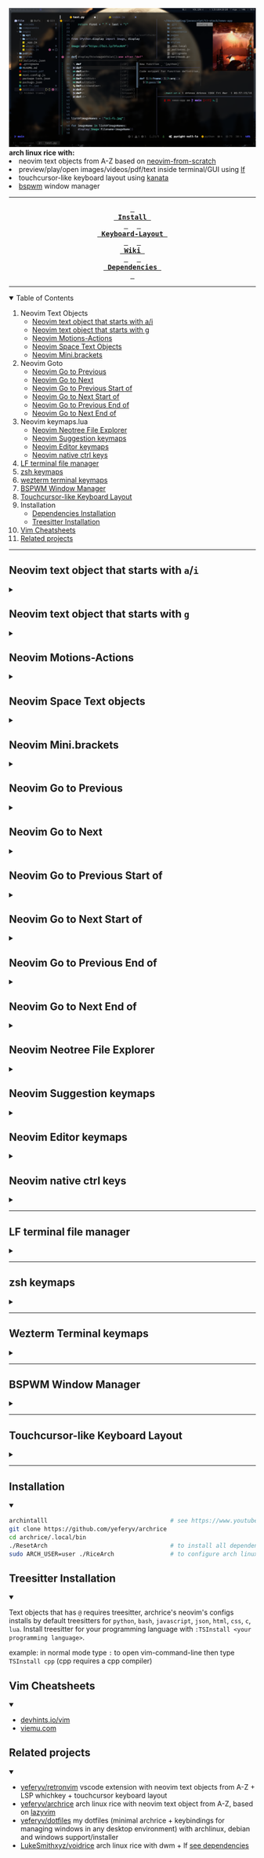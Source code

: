 <div align="center">
    <img src="screenshot.png" alt="screenshot">
    <div align="left">
    <b> arch linux rice with: </b>
    <li> neovim text objects from A-Z based on <a href="https://github.com/LunarVim/Neovim-from-scratch">neovim-from-scratch</a> </li>
    <li> preview/play/open images/videos/pdf/text inside terminal/GUI using <a href="https://github.com/gokcehan/lf">lf</a> </li>
    <li> touchcursor-like keyboard layout using <a href="https://github.com/jtroo/kanata">kanata</a> </li>
    <li> <a href="https://github.com/baskerville/bspwm">bspwm</a> window manager </li>
    </div>

---

**[<kbd> <br> Install <br> </kbd>][Install]** 
**[<kbd> <br> Keyboard-Layout <br> </kbd>][Keyboard-Layout]** 
**[<kbd> <br> Wiki <br> </kbd>][Wiki]** 
**[<kbd> <br> Dependencies <br> </kbd>][Dependencies]**

[Install]: #installation
[Keyboard-Layout]: #touchcursor-like-keyboard-layout
[Wiki]: https://github.com/YeferYV/archrice/wiki
[Dependencies]: https://github.com/YeferYV/archrice/wiki/dependencies

</div>

---

<details open><summary>Table of Contents</summary>

1. Neovim Text Objects
   - [Neovim text object that starts with a/i](#neovim-text-object-that-starts-with-ai)
   - [Neovim text object that starts with g](#neovim-text-object-that-starts-with-g)
   - [Neovim Motions-Actions](#neovim-motions-actions)
   - [Neovim Space Text Objects](#neovim-space-keymaps)
   - [Neovim Mini.brackets](#neovim-minibrackets)
2. Neovim Goto
   - [Neovim Go to Previous](#neovim-go-to-previous)
   - [Neovim Go to Next](#neovim-go-to-next)
   - [Neovim Go to Previous Start of](#neovim-go-to-previous-start-of)
   - [Neovim Go to Next Start of](#neovim-go-to-next-start-of)
   - [Neovim Go to Previous End of](#neovim-go-to-previous-end-of)
   - [Neovim Go to Next End of](#neovim-go-to-next-end-of)
3. Neovim keymaps.lua
   - [Neovim Neotree File Explorer](#neovim-neotree-file-explorer)
   - [Neovim Suggestion keymaps](#neovim-suggestion-keymaps)
   - [Neovim Editor keymaps](#neovim-editor-keymaps)
   - [Neovim native ctrl keys](#neovim-native-ctrl-keys)
4. [LF terminal file manager](#lf-terminal-file-manager)
5. [zsh keymaps](#zsh-keymaps)
6. [wezterm terminal keymaps](#wezterm-terminal-keymaps)
7. [BSPWM Window Manager](#bspwm-window-manager)
8. [Touchcursor-like Keyboard Layout](#touchcursor-like-keyboard-layout)
9. Installation
   - [Dependencies Installation](#dependencies-installation)
   - [Treesitter Installation](#treesitter-installation)
10. [Vim Cheatsheets](#vim-cheatsheets)
11. [Related projects](#related-projects)

</details>

---

## Neovim text object that starts with `a`/`i`

<details><summary></summary>

|          default keymaps           | repeater key | finds and autojumps? | textobject             | description                                                                               | inner / outer                                                                 |
| :--------------------------------: | :----------: | :------------------: | :--------------------- | :---------------------------------------------------------------------------------------- | :---------------------------------------------------------------------------- |
|             `ia`, `aa`             |     `.`      |         yes          | \_function_args        | whole argument/parameter of a function                                                    | outer includes braces                                                         |
|             `iA`, `aA`             |     `.`      |         yes          | @Asignment             | inner: left side of asignment without including type                                      | outer includes left and right side                                            |
|             `ib`, `ab`             |     `.`      |         yes          | \_Braces               | inside of () [] {}                                                                        | outer includes braces                                                         |
|             `iB`, `aB`             |     `.`      |                      | @Block                 | code block (inside of a function, loop, ...)                                              | outer includes line above                                                     |
|             `ic`, `ac`             |     `.`      |                      | word-column            | visual block for words                                                                    | outer includes spaces                                                         |
|             `iC`, `aC`             |     `.`      |                      | WORD-column            | visual block for WORDS                                                                    | outer includes spaces                                                         |
|             `id`, `ad`             |     `.`      |                      | greedyOuterIndentation | outer indentation, expanded to blank lines; useful to get functions with annotations      | outer includes a blank, like `ap`/`ip`                                        |
|             `ie`, `ae`             |     `.`      |                      | nearEoL                | from cursor position to end of line, minus one character                                  | outer includes from start of line (line wise)                                 |
|             `if`, `af`             |     `.`      |         yes          | \_function_call        | like `function args` but only when a function is called                                   | outer includes the function called                                            |
|             `iF`, `aF`             |     `.`      |         yes          | @Function              | inside of a function without leading comments                                             | outer includes function declaration                                           |
|             `ig`, `ag`             |     `.`      |         yes          | @Comment               | line comment                                                                              | outer many times same as inner                                                |
|             `iG`, `aG`             |     `.`      |         yes          | @Conditional           | inside conditional without blanklines                                                     | outer includes the start of a condition                                       |
|             `ih`, `ah`             |     `.`      |         yes          | \_htmlAttribute        | attribute in html/xml like `href="foobar.com"`                                            | inner is only the value inside the quotes trailing comma and space            |
|             `ii`, `ai`             |     `.`      |                      | indentation_noblanks   | surrounding lines with same or higher indentation delimited by blanklines                 | outer includes line above                                                     |
|             `iI`, `aI`             |     `.`      |                      | indentation            | surrounding lines with same or higher indentation                                         | outer includes line above and below                                           |
|             `ij`, `aj`             |     `.`      |         yes          | cssSelector            | class in CSS like `.my-class`                                                             | outer includes trailing comma and space                                       |
|             `ik`, `ak`             |     `.`      |         yes          | \_key                  | key of key-value pair, or left side of a assignment                                       | outer includes spaces                                                         |
|             `il`, `al`             |     `.`      |         yes          | +Last                  | go to last mini.ai text-object (which start with @ or \_)                                 | requires `i`/`a` example `vilk`                                               |
|             `iL`, `aL`             |     `.`      |         yes          | @Loop                  | inside `while` or `for` clauses                                                           | outer includes blankline + comments + line above                              |
|             `im`, `am`             |     `.`      |         yes          | chainMember            | field with the full call, like `.encode(param)`                                           | outer includes the leading `.` (or `:`)                                       |
|             `iM`, `aM`             |     `.`      |         yes          | mdFencedCodeBlock      | markdown fenced code (enclosed by three backticks)                                        | outer includes the enclosing backticks                                        |
|             `in`, `an`             |     `.`      |         yes          | \_number               | numbers, similar to `<C-a>`                                                               | inner: only pure digits, outer: number including minus sign and decimal point |
|             `iN`, `aN`             |     `.`      |         yes          | +Next                  | go to Next mini.ai text-object (which start with @ or \_)                                 | requires `i`/`a` example `viNk`                                               |
|             `io`, `ao`             |     `.`      |         yes          | \_whitespaces          | whitespace beetween characters                                                            | outer includes surroundings                                                   |
|             `ip`, `ap`             |     `.`      |                      | \_paragraph            | blanklines can also be treat as paragraphs when focused on a blankline                    | outer includes below lines                                                    |
|             `iP`, `aP`             |     `.`      |         yes          | @Parameter             | parameters of a function (`>,` or `<,` to interchange)                                    | outer includes commas + spaces                                                |
|             `iq`, `aq`             |     `.`      |         yes          | @Call                  | like `function call` but treesitter aware                                                 | outer includes the function called                                            |
|             `iQ`, `aQ`             |     `.`      |         yes          | @Class                 | inside of a class                                                                         | outer includes class declaration                                              |
|             `ir`, `ar`             |     `.`      |                      | restOfIndentation      | lines down with same or higher indentation                                                | outer: restOfParagraph                                                        |
|             `iR`, `aR`             |     `.`      |         yes          | @Return                | inside of a Return clause                                                                 | outer includes the `return                                                    |
|             `is`, `as`             |     `.`      |                      | \_sentence             | inside mini.ai text object (todo: overwrite it with the original sentence textobj)        | outer line wise                                                               |
|             `iS`, `aS`             |     `.`      |                      | subword                | like `iw`, but treating `-`, `_`, and `.` as word delimiters _and_ only part of camelCase | outer includes trailing `_`,`-`, or space                                     |
|             `it`, `at`             |     `.`      |         yes          | \_tag                  | inside of a html/jsx tag                                                                  | outer includes openning and closing tags                                      |
|             `iu`, `au`             |     `.`      |         yes          | \_quotes               | inside of `` '' ""                                                                        | outer includes openning and closing quotes                                    |
|             `iU`, `aU`             |     `.`      |         yes          | pyTripleQuotes         | python strings surrounded by three quotes (regular or f-string)                           | inner excludes the `"""` or `'''`                                             |
|             `iv`, `av`             |     `.`      |         yes          | \_value                | value of key-value pair, or right side of a assignment                                    | outer includes trailing commas or semicolons or spaces                        |
|             `iw`, `aw`             |     `.`      |                      | \_word                 | from cursor to end of word (delimited by punctuation or space)                            | outer includes start of word                                                  |
|             `iW`, `aW`             |     `.`      |                      | \_WORD                 | from cursor to end of WORD (includes punctuation)                                         | outer includes start of word                                                  |
|             `ix`, `ax`             |     `.`      |         yes          | \_Hex                  | hexadecimal number or color                                                               | outer includes hash `#`                                                       |
|             `iy`, `ay`             |     `.`      |                      | same_indent            | surrounding lines with only same indentation (delimited by blankspaces)                   | outer includes blankspaces                                                    |
|             `iz`, `az`             |     `.`      |                      | fold                   | inside folds without line above neither below                                             | outer includes line above andd below                                          |
|             `iZ`, `aZ`             |     `.`      |         yes          | closedFold             | closed fold                                                                               | outer includes one line after the last folded line                            |
|             `i=`, `a=`             |     `.`      |         yes          | @Assignment.rhs-lhs    | assignmentt right and left without type keyword neither semicolons                        | inner: left assignment, outer: right assignment                               |
|             `i#`, `a#`             |     `.`      |         yes          | @Number                | like `_number` but treesitter aware                                                       | inner and outer are the same (only pure digits)                               |
|             `i?`, `a?`             |     `.`      |         yes          | \_Prompt               | will ask you for enter the delimiters of a text object (useful for dot repeteability)     | outer includes surroundings                                                   |
|       `i(`, `i)`, `a(`, `a)`       |     `.`      |         yes          | `(` or `)`             | inside `()`                                                                               | outer includes surroundings                                                   |
|       `i[`, `i]`, `a[`, `a]`       |     `.`      |         yes          | `[` or `]`             | inside `[]`                                                                               | outer includes surroundings                                                   |
|       `i{`, `i}`, `a{`, `a}`       |     `.`      |         yes          | `{` or `}`             | inside `{}`                                                                               | outer includes surroundings                                                   |
|       `i<`, `i>`, `a<`, `a>`       |     `.`      |         yes          | `<` or `>`             | inside `<>`                                                                               | outer includes surroundings                                                   |
|              i\`, a\`              |     `.`      |         yes          | apostrophe             | inside ``                                                                                 | outer includes surroundings                                                   |
|             `i'`, `a'`             |     `.`      |         yes          | `'`                    | inside `''`                                                                               | outer includes surroundings                                                   |
|             `i"`, `a"`             |     `.`      |         yes          | `"`                    | inside `""`                                                                               | outer includes surroundings                                                   |
|             `i.`, `a.`             |     `.`      |         yes          | `.`                    | inside `..`                                                                               | outer includes surroundings                                                   |
|             `i,`, `a,`             |     `.`      |         yes          | `,`                    | inside `,,`                                                                               | outer includes surroundings                                                   |
|             `i;`, `a;`             |     `.`      |         yes          | `;`                    | inside `;;`                                                                               | outer includes surroundings                                                   |
|             `i-`, `a-`             |     `.`      |         yes          | `-`                    | inside `--`                                                                               | outer includes surroundings                                                   |
|             `i_`, `a_`             |     `.`      |         yes          | `_`                    | inside `__`                                                                               | outer includes surroundings                                                   |
|             `i/`, `a/`             |     `.`      |         yes          | `/`                    | inside `//`                                                                               | outer includes surroundings                                                   |
|            `i\|`, `a\|`            |     `.`      |         yes          | `\|`                   | inside `\|\|`                                                                             | outer includes surroundings                                                   |
|             `i&`, `a&`             |     `.`      |         yes          | `&`                    | inside `&&`                                                                               | outer includes surroundings                                                   |
| `i<punctuation>`, `a<punctuation>` |     `.`      |         yes          | `<punctuation>`        | inside `<punctuation><punctuation>`                                                       | outer includes surroundings                                                   |

</details>

## Neovim text object that starts with `g`

<details><summary></summary>

|    keymap    |  mode   |      repeater key      | textobject                                                    | normal mode                       | operating-pending mode   | visual mode                  | examples in normal mode                                                          |
| :----------: | :-----: | :--------------------: | :------------------------------------------------------------ | :-------------------------------- | :----------------------- | :--------------------------- | :------------------------------------------------------------------------------- |
| `g{` or `g}` | `o`,`x` |                        | braces linewise                                               |                                   | will find and jump       | will find and jump           | `vg{` will select inside braces linewise                                         |
| `g[` or `g]` | `o`,`x` |                        | cursor to Left/right Around (only textobj with `@`,`_`)       |                                   | followed by operator     | uses selected region         | `vg]u` will select until quotation                                               |
|     `g<`     | `n`,`x` |          `.`           | goto StarOf textobj                                           | followed by operator              |                          | selects from cursor position | `vg>iu` will select until end of quotation                                       |
|     `g>`     | `n`,`x` |          `.`           | goto EndOf textobj                                            | followed by operator              |                          | selects form cursor position | `vg<iu` will select until start of quotation                                     |
|     `g.`     | `o`,`x` |                        | go to last change                                             |                                   | won't jump               | uses selection               | `vg.` will select from cursor position until last change                         |
|     `ga`     | `n`,`x` |                        | align                                                         | followed by operator              |                          | uses selected region         | `vipga=` will align a paragraph by `=`                                           |
|     `gA`     | `n`,`x` |                        | preview align (escape to cancel, enter to accept)             | followed by operator              |                          | uses selected region         | `vipgA=` will align a paraghaph by `=`                                           |
|     `gb`     | `n`,`x` |          `.`           | add virtual cursor (select and find)                          | selects word under cursor         |                          | uses selected word           | `gbgb` will select 2 same words                                                  |
|     `gB`     | `n`,`x` |          `.`           | add virtual cursor (find selected)                            | selects last search               |                          | uses selected word           | `gBgB` will select last search (2 matches)                                       |
|     `gc`     | `o`,`x` |          `.`           | Block comment                                                 |                                   | will find and jump       | will find and jump           | `vgc` will find and select a block of comment                                    |
|     `gC`     | `o`,`x` |          `.`           | Rest of comment                                               |                                   | won't jump               | uses selection               | `vgc` will select from cursor position until the end of block of comment         |
|     `gd`     | `o`,`x` |          `.`           | Diagnostic                                                    |                                   | will find and jump       | will find and jump           | `vgd` will select the error                                                      |
|     `ge`     | `o`,`x` |                        | Previous end of word                                          |                                   | uses cursor position     | uses selection               | `vge` will select from cursor position until previous end of word                |
|     `gE`     | `o`,`x` |                        | Previous end of WORD ('WORD' omits punctuation )              |                                   | uses cursor position     | uses selection               | `vge` will select from cursor position until previous end of WORD                |
|     `gf`     | `o`,`x` |          `.`           | Next find                                                     |                                   | will find and jump       | uses selection               | `cgf???` will replace last search with `???` forwardly                           |
|     `gF`     | `o`,`x` |          `.`           | Prev find                                                     |                                   | will find and jump       | uses selection               | `cgF???` will replace last search with `???` backwardly                          |
|     `gg`     | `o`,`x` |          `.`           | First line                                                    |                                   | uses cursor position     | uses selection               | `vgg` will select until first line                                               |
|     `gh`     | `o`,`x` |          `.`           | Git hunk                                                      |                                   | won't jump               | relesects                    | `vgh` will select modified code                                                  |
|     `gi`     | `n`,`x` |                        | Last position of cursor in insert mode                        | will find and jump                |                          | uses selection               | `vgi` will select until last insertion                                           |
|     `gI`     | `o`,`x` |                        | select reference (under cursor)                               |                                   | select word under cursor | reselects                    | `vgI` will select word undercursor                                               |
|     `gj`     | `o`,`x` |          `.`           | GoDown when wrapped                                           |                                   | uses cursor position     | uses selection               | `vgj` will select one line down                                                  |
|     `gk`     | `o`,`x` |          `.`           | GoUp when wrapped                                             |                                   | uses cursor position     | uses selection               | `vgj` will select one line up                                                    |
|     `gK`     | `o`,`x` |          `.`           | column down until indent or shorter line                      |                                   | won't jump               | uses selection               | `vgK` will select column from cursor position until indent or shorter line       |
|     `gL`     | `o`,`x` |          `.`           | Url                                                           |                                   | will find and jump       | relesects                    | `vgL` will select url                                                            |
|     `gm`     | `o`,`x` |                        | Last change                                                   |                                   | won't jump               | reselects                    | `vgm` will select last change                                                    |
|     `gn`     | `o`,`x` | `;`forward `,`backward | +goto next (only textobj with `@`,`_`)                        |                                   | followed by operator     | uses selection               | `vgniu` will select from cursor position until next quotation                    |
|     `go`     | `n`,`x` |          `.`           | add virtual cursor down                                       | selects word under cursor         |                          | uses selected word           | `gogo` will select word and go down then select word and go down                 |
|     `gO`     | `n`,`x` |          `.`           | add virtual cursor up                                         | selects word under cursor         |                          | uses selected word           | `gOgO` will select word and go up then select word and go up                     |
|     `gp`     | `o`,`x` | `;`forward `,`backward | +goto previous (only textobj with `@`,`_`)                    |                                   | followed by operator     | uses selection               | `vgpiu` will select from cursor position until previous quotation                |
|     `gq`     | `n`,`x` |          `.`           | Split/Join comments/lines 80chars(todo: not working)          | requires a operator               |                          | applies to selection         | `vipgq` will split/join a paragraph limited by 80 characters                     |
|     `gr`     | `o`,`x` |          `.`           | RestOfWindow                                                  |                                   | uses cursor position     | uses selection               | `vgr` will select from the cursorline to the last line in the window             |
|     `gR`     | `o`,`x` |          `.`           | VisibleWindow                                                 |                                   | uses cursor position     | uses selection               | `vgR` will select all lines visible in the current window                        |
|     `gs`     | `n`,`x` |          `.`           | Surround (followed by a=add, d=delete, r=replace)             | followed by operator (only add)   |                          | uses selection (only add)    | `viwgsa"` will add `"` to word, `gsd"` will delete `"`, `gsr"'` will replace `"` |
|     `gS`     | `n`,`x` |          `.`           | Join/Split lines inside braces                                | will toggle inside `{}`,`[]`,`()` |                          | followed by operator         | `vipgS` will join selected lines in one line                                     |
|     `gt`     | `o`,`x` |                        | toNextQuotationMark                                           |                                   | uses cursor position     | uses selection               | `vigt` will select from cursor to next closing `'`, `"`, or `` ` ``              |
|     `gT`     | `o`,`x` |                        | toNextClosingBracket                                          |                                   | uses cursor position     | uses selection               | `vigT` will select from cursor to next closing `]`, `)`, or `}`                  |
|     `gu`     | `n`,`x` |          `.`           | to lowercase                                                  | requires a operator               |                          | applies to selection         | `vipgu` will lowercase a paragraph                                               |
|     `gU`     | `n`,`x` |          `.`           | to Uppercase                                                  | requires a operator               |                          | applies to selection         | `vipgU` will uppercase a paragraph                                               |
|     `gv`     | `n`,`x` |                        | last selected                                                 | will find and jump                |                          | reselects                    | `vgv` will select last selection                                                 |
|     `gw`     | `n`,`x` |          `.`           | Split/Join comments/lines 80chars (preserves cursor position) | requires a operator               |                          | applies to selection         | `vipgw` will split/join a paragraph limited by 80 characters                     |
|     `gW`     | `n`,`x` |                        | word-column multicursor                                       | selects from cursor position      |                          | selects from cursor position | `gW` will select words until blankline                                           |
|     `gx`     | `n`,`x` |          `.`           | Blackhole register                                            | followed by operator              |                          | deletes selection            | `vipgx` will delete a paragraph without copying                                  |
|     `gX`     | `n`,`x` |          `.`           | Blackhole linewise                                            | operator not required             |                          | deletes line                 | `gX` will delete line                                                            |
|     `gy`     | `n`,`x` |          `.`           | replace with register                                         | followed by operator              |                          | applies to selection         | `viwgy` will replace word with register (yanked text)                            |
|     `gY`     | `n`,`x` |          `.`           | exchange text                                                 | followed by operator              |                          | uses selection               | `viwgY` will exchange word with another `viwgY`                                  |
|     `gz`     | `n`,`x` |          `.`           | sort                                                          | followed by operator              |                          | uses selection               | `vipgz` will sort paragraph                                                      |
|     `g+`     | `n`,`x` |          `.`           | Increment number                                              | selects number under cursor       |                          | uses selected number         | `10g+` will increment by 10                                                      |
|     `g-`     | `n`,`x` |          `.`           | Decrement number                                              | selects number under cursor       |                          | uses selected number         | `g-` will decrement by 1                                                         |
|   `g<Up>`    | `n`,`x` |                        | Numbers ascending                                             | selects number under cursor       |                          | uses selected number         | `g<Up>` will increase selected numbers ascendingly                               |
|  `g<Down>`   | `n`,`x` |                        | Numbers descending                                            | selects number under cursor       |                          | uses selected number         | `g<Down>` will decrease selected numbers descendingly                            |
|     `=`      | `n`,`x` |          `.`           | autoindent                                                    | followed by operator              |                          | uses selection               | `vip=` autoindents paragraph                                                     |
|     `>`      | `n`,`x` |          `.`           | indent right                                                  | followed by operator              |                          | uses selection               | `vip>` indents to right a paragraph                                              |
|     `<`      | `n`,`x` |          `.`           | indent left                                                   | followed by operator              |                          | uses selection               | `vip<` indents to left a paragraph                                               |

</details>

## Neovim Motions-Actions

<details><summary></summary>

| Keymap |  Mode   | Description                                              |      repeater key      | requires operator? | example when in normal mode                              |
| :----: | :-----: | :------------------------------------------------------- | :--------------------: | :----------------: | :------------------------------------------------------- |
|  `g[`  | `n`,`x` | +Cursor to Left Around (only textobj with `@`,`_`)       |                        |        yes         | `g]u` go to end to quotation                             |
|  `g]`  | `n`,`x` | +Cursor to Rigth Around (only textobj with `@`,`_`)      |                        |        yes         | `g[u` go to start of quotation                           |
|  `g<`  | `n`,`x` | +goto StarOf textobj                                     |          `.`           |        yes         | `g<iu` go to start of quotation                          |
|  `g>`  | `n`,`x` | +goto EndOf textobj                                      |          `.`           |        yes         | `g>iu` go to end of quotation                            |
|  `g.`  | `n`,`x` | go to last change                                        |                        |                    |                                                          |
|  `g,`  |   `n`   | go forward in `:changes`                                 |                        |                    |                                                          |
|  `g;`  |   `n`   | go backward in `:changes`                                |                        |                    |                                                          |
|  `ga`  | `n`,`x` | +align                                                   |          `.`           |        yes         | `gaip=` will align a paragraph by `=`                    |
|  `gA`  | `n`,`x` | +preview align (escape to cancel, enter to accept)       |          `.`           |        yes         | `gAip=` will align a paragraph by `=`                    |
|  `gb`  | `n`,`x` | add virtual cursor (select and find)                     |          `.`           |                    |                                                          |
|  `gB`  | `n`,`x` | add virtual cursor (find selected)                       |          `.`           |                    |                                                          |
|  `gc`  | `n`,`x` | +comment                                                 |          `.`           |        yes         | `gcip` comment a paragraph                               |
|  `gd`  |   `n`   | goto definition                                          |                        |                    |                                                          |
|  `ge`  | `n`,`x` | goto previous endOfWord                                  |                        |                    |                                                          |
|  `gE`  | `n`,`x` | goto previous endOfWord                                  |                        |                    |                                                          |
|  `gf`  |   `n`   | goto file under cursor                                   |                        |                    |                                                          |
|  `gg`  | `n`,`x` | goto first line                                          |                        |                    |                                                          |
|  `gH`  |   `n`   | paste LastSearch register                                |          `.`           |                    |                                                          |
|  `gi`  | `n`,`x` | Last position of cursor in insert mode                   |                        |                    |                                                          |
|  `gI`  | `n`,`x` | select reference (under cursor)                          |                        |                    |                                                          |
|  `gj`  | `n`,`x` | goto Down (when wrapped)                                 |                        |                    |                                                          |
|  `gJ`  | `n`,`x` | Join below Line                                          |          `.`           |                    |                                                          |
|  `gk`  | `n`,`x` | goto Up (when wrapped)                                   |                        |                    |                                                          |
|  `gm`  |   `n`   | goto mid window                                          |                        |                    |                                                          |
|  `gM`  | `n`,`x` | goto mid line                                            |                        |                    |                                                          |
|  `gn`  | `n`,`x` | +goto next (only textobj with `@`,`_`)                   | `;`forward `,`backward |        yes         | `gniu` go to next quotation                              |
|  `go`  | `n`,`x` | add virtual cursor down (tab to extend/cursor mode)      |          `.`           |                    |                                                          |
|  `gO`  | `n`,`x` | add virtual cursor up (tab to extend/cursor mode)        |          `.`           |                    |                                                          |
|  `gp`  | `n`,`x` | +goto previous (only textobj with `@`,`_`)               | `;`forward `,`backward |        yes         | `gpiu` go to previous quotation                          |
|  `gq`  | `n`,`x` | +SplitJoin comment/lines 80chars (overrited by LSP)      |          `.`           |        yes         | `gqip` split/join a paragraph by 80 characters           |
|  `gr`  |   `n`   | Redo register (dot to paste forward)                     |          `.`           |                    |                                                          |
|  `gR`  |   `n`   | Redo register (dot to paste backward)                    |          `.`           |                    |                                                          |
|  `gs`  | `n`,`x` | +Surround (followed by a=add, d=delete, r=replace)       |          `.`           |        yes         | `gsaiw"` add `"`, `gsd"` delete `"`, `gsr"'` replace `"` |
|  `gS`  | `n`,`x` | SplitJoin args                                           |          `.`           |                    |                                                          |
|  `gt`  |   `n`   | goto next tab                                            |                        |                    |                                                          |
|  `gT`  |   `n`   | goto prev tab                                            |                        |                    |                                                          |
|  `gu`  | `n`,`x` | +toLowercase                                             |          `.`           |        yes         | `guip` lowercase a paragraph                             |
|  `gU`  | `n`,`x` | +toUppercase                                             |          `.`           |        yes         | `gUip` uppercase a paragraph                             |
|  `gv`  | `n`,`x` | last selected                                            |                        |                    |                                                          |
|  `gw`  | `n`,`x` | +SplitJoin coments/lines 80chars (keeps cursor position) |          `.`           |        yes         | `gwip` split/join a paragraph by 80 characters           |
|  `gW`  | `n`,`x` | word-column multicursor                                  |                        |                    |                                                          |
|  `gx`  | `n`,`x` | +Blackhole register                                      |          `.`           |        yes         | `gxip` delete a paragraph without copying                |
|  `gX`  | `n`,`x` | Blackhole linewise                                       |          `.`           |        yes         | `gX` delete line                                         |
|  `gy`  | `n`,`x` | +replace with register                                   |          `.`           |        yes         | `gyiw` replace word with register (yanked text)          |
|  `gY`  | `n`,`x` | +exchange text                                           |          `.`           |        yes         | `gYiw` exchange word with another `gYiw`                 |
|  `gz`  | `n`,`x` | +sort                                                    |          `.`           |        yes         | `gzip` sort paragraph                                    |
|  `g+`  | `n`,`x` | Increment number                                         |          `.`           |        yes         | `10g+` increment by 10                                   |
|  `g-`  | `n`,`x` | Decrement number                                         |          `.`           |        yes         | `g-` decrement by 1                                      |
|  `=`   | `n`,`x` | +autoindent                                              |          `.`           |        yes         | `=ip` autoindents paragraph                              |
|  `>`   | `n`,`x` | +indent right                                            |          `.`           |        yes         | `>ip` indents to right a paragraph                       |
|  `<`   | `n`,`x` | +indent left                                             |          `.`           |        yes         | `<ip` indents to left a paragraph                        |
|  `$`   | `n`,`x` | End of line                                              |                        |                    |                                                          |
|  `%`   | `n`,`x` | Matching character: '()', '{}', '[]'                     |                        |                    |                                                          |
|  `0`   | `n`,`x` | Start of line                                            |                        |                    |                                                          |
|  `^`   | `n`,`x` | Start of line (non-blank)                                |                        |                    |                                                          |
|  `[[`  | `n`,`x` | Previous class                                           |                        |                    |                                                          |
|  `]]`  | `n`,`x` | Next class                                               |                        |                    |                                                          |
|  `{`   | `n`,`x` | Previous empty line                                      |                        |                    |                                                          |
|  `}`   | `n`,`x` | Next empty line                                          |                        |                    |                                                          |
| `<CR>` | `n`,`x` | Continue Last Flash search                               |                        |                    |                                                          |
|  `b`   | `n`,`x` | Previous word                                            |                        |                    |                                                          |
|  `e`   | `n`,`x` | Next end of word                                         |                        |                    |                                                          |
|  `f`   | `n`,`x` | Move to next char                                        |          `f`           |                    |                                                          |
|  `F`   | `n`,`x` | Move to previous char                                    |          `F`           |                    |                                                          |
|  `G`   | `n`,`x` | Last line                                                |                        |                    |                                                          |
|  `R`   |   `x`   | Treesitter Flash Search                                  |                        |                    |                                                          |
|  `s`   | `n`,`x` | Flash                                                    |         `<CR>`         |                    |                                                          |
|  `S`   | `n`,`x` | Flash Treesitter                                         |                        |                    |                                                          |
|  `t`   | `n`,`x` | Move before next char                                    |                        |                    |                                                          |
|  `T`   | `n`,`x` | Move before previous char                                |                        |                    |                                                          |
|  `U`   |   `n`   | repeat :normal <keys>                                    |                        |                    |                                                          |
|  `w`   | `n`,`x` | Next word                                                |                        |                    |                                                          |
|  `W`   | `n`,`x` | Next WORD                                                |                        |                    |                                                          |
|  `Y`   | `n`,`x` | Yank until end of line                                   |                        |                    |                                                          |

</details>

## Neovim Space Text objects

<details><summary></summary>

|       Keymap       |    Mode     | Description                                |                                                    repeater key                                                    |
| :----------------: | :---------: | :----------------------------------------- | :----------------------------------------------------------------------------------------------------------------: |
|     `<space>`      |     `n`     | show whichkey menu                         | `.` [supported `WhichkeyRepeat`](https://github.com/YeferYV/archrice/blob/main/.config/nvim/lua/user/whichkey.lua) |
| `<space><space>f`  | `n`,`x`,`o` | ColumnMove_f                               |                                               `;`forward `,`backward                                               |
| `<space><space>t`  | `n`,`x`,`o` | ColumnMove_t                               |                                               `;`forward `,`backward                                               |
| `<space><space>F`  | `n`,`x`,`o` | ColumnMove_F                               |                                               `;`forward `,`backward                                               |
| `<space><space>T`  | `n`,`x`,`o` | ColumnMove_T                               |                                               `;`forward `,`backward                                               |
| `<space><space>;`  | `n`,`x`,`o` | Next ColumnMove\_;                         |                                               `;`forward `,`backward                                               |
| `<space><space>,`  | `n`,`x`,`o` | Prev ColumnMove\_,                         |                                               `;`forward `,`backward                                               |
| `<space><space>a`  | `n`,`x`,`o` | End Indent with_blankline                  |                                               `;`forward `,`backward                                               |
| `<space><space>i`  | `n`,`x`,`o` | Start Indent with_blankline                |                                               `;`forward `,`backward                                               |
| `<space><space>A`  | `n`,`x`,`o` | End Indent skip_blankline                  |                                               `;`forward `,`backward                                               |
| `<space><space>I`  | `n`,`x`,`o` | Start Indent skip_blankline                |                                               `;`forward `,`backward                                               |
| `<space><space>w`  | `n`,`x`,`o` | Next ColumnMove_w                          |                                               `;`forward `,`backward                                               |
| `<space><space>b`  | `n`,`x`,`o` | Prev ColumnMove_b                          |                                               `;`forward `,`backward                                               |
| `<space><space>e`  | `n`,`x`,`o` | Next ColumnMove_e                          |                                               `;`forward `,`backward                                               |
| `<space><space>ge` | `n`,`x`,`o` | Prev ColumnMove_ge                         |                                               `;`forward `,`backward                                               |
| `<space><space>W`  | `n`,`x`,`o` | Next ColumnMove_W                          |                                               `;`forward `,`backward                                               |
| `<space><space>B`  | `n`,`x`,`o` | Prev ColumnMove_B                          |                                               `;`forward `,`backward                                               |
| `<space><space>E`  | `n`,`x`,`o` | Next ColumnMove_E                          |                                               `;`forward `,`backward                                               |
| `<space><space>gE` | `n`,`x`,`o` | Prev ColumnMove_gE                         |                                               `;`forward `,`backward                                               |
| `<space><space>}`  | `n`,`x`,`o` | Next Blankline                             |                                               `;`forward `,`backward                                               |
| `<space><space>{`  | `n`,`x`,`o` | Prev Blankline                             |                                               `;`forward `,`backward                                               |
| `<space><space>)`  | `n`,`x`,`o` | Next Paragraph                             |                                               `;`forward `,`backward                                               |
| `<space><space>(`  | `n`,`x`,`o` | Prev Paragraph                             |                                               `;`forward `,`backward                                               |
| `<space><space>]`  | `n`,`x`,`o` | End Fold                                   |                                               `;`forward `,`backward                                               |
| `<space><space>[`  | `n`,`x`,`o` | Start Fold                                 |                                               `;`forward `,`backward                                               |
| `<space><space>+`  | `n`,`x`,`o` | next startline                             |                                               `;`forward `,`backward                                               |
| `<space><space>-`  | `n`,`x`,`o` | Prev StartLine                             |                                               `;`forward `,`backward                                               |
| `<space><space>p`  |   `n`,`x`   | Paste after (secondary clipboard)          |                                                        `.`                                                         |
| `<space><space>P`  |   `n`,`x`   | Paste before (secondary clipboard)         |                                                        `.`                                                         |
| `<space><space>y`  |   `n`,`x`   | Yank (secondary clipboard)                 |                                                                                                                    |
| `<space><space>Y`  |   `n`,`x`   | Yank until EndOfLine (secondary clipboard) |                                                                                                                    |

</details>

## Neovim Mini.brackets

<details><summary></summary>

|       keymap        |    mode     | description                     |
| :-----------------: | :---------: | :------------------------------ |
| `[b`/`]b`/`[B`/`]B` | `n`,`o`,`x` | prev/next/first/last buffer     |
| `[c`/`]c`/`[C`/`]C` | `n`,`o`,`x` | prev/next/first/last comment    |
| `[x`/`]x`/`[X`/`]X` | `n`,`o`,`x` | prev/next/first/last conflict   |
| `[d`/`]d`/`[D`/`]D` | `n`,`o`,`x` | prev/next/first/last diagnostic |
| `[f`/`]f`/`[F`/`]F` | `n`,`o`,`x` | prev/next/first/last file       |
| `[i`/`]i`/`[I`/`]I` | `n`,`o`,`x` | prev/next/first/last indent     |
| `[j`/`]j`/`[J`/`]J` | `n`,`o`,`x` | prev/next/first/last jump       |
| `[l`/`]l`/`[L`/`]L` | `n`,`o`,`x` | prev/next/first/last location   |
| `[o`/`]o`/`[O`/`]O` | `n`,`o`,`x` | prev/next/first/last oldfile    |
| `[q`/`]q`/`[Q`/`]Q` | `n`,`o`,`x` | prev/next/first/last quickfix   |
| `[t`/`]t`/`[T`/`]T` | `n`,`o`,`x` | prev/next/first/last treesitter |
| `[u`/`]u`/`[U`/`]U` | `n`,`o`,`x` | prev/next/first/last undo       |
| `[w`/`]w`/`[W`/`]W` | `n`,`o`,`x` | prev/next/first/last window     |
| `[y`/`]y`/`[Y`/`]Y` | `n`,`o`,`x` | prev/next/first/last yank       |

</details>

## Neovim Go to Previous

<details><summary></summary>

| Keymap |    Mode     | Description                  |      repeater key      |
| :----: | :---------: | :--------------------------- | :--------------------: |
| `gpc`  | `n`,`o`,`x` | go to previous comment       | `;`forward `,`backward |
| `gpd`  | `n`,`o`,`x` | go to previous diagnostic    | `;`forward `,`backward |
| `gph`  | `n`,`o`,`x` | go to previous git hunk      | `;`forward `,`backward |
| `gpiy` | `n`,`o`,`x` | go to previous same_indent   | `;`forward `,`backward |
| `gpr`  | `n`,`o`,`x` | go to previous reference     | `;`forward `,`backward |
| `gpz`  | `n`,`o`,`x` | go to previous start of fold | `;`forward `,`backward |
| `gpZ`  | `n`,`o`,`x` | go to previous start scope   | `;`forward `,`backward |

</details>

## Neovim Go to Next

<details><summary></summary>

| Keymap |    Mode     | Description              |      repeater key      |
| :----: | :---------: | :----------------------- | :--------------------: |
| `gnc`  | `n`,`o`,`x` | go to next comment       | `;`forward `,`backward |
| `gnd`  | `n`,`o`,`x` | go to next diagnostic    | `;`forward `,`backward |
| `gnh`  | `n`,`o`,`x` | go to next git hunk      | `;`forward `,`backward |
| `gniy` | `n`,`o`,`x` | go to next same_indent   | `;`forward `,`backward |
| `gnr`  | `n`,`o`,`x` | go to next reference     | `;`forward `,`backward |
| `gnz`  | `n`,`o`,`x` | go to next start of fold | `;`forward `,`backward |
| `gnZ`  | `n`,`o`,`x` | go to next start scope   | `;`forward `,`backward |

</details>

## Neovim Go to Previous Start of

<details><summary></summary>

| Keymap | Mode        | Description           | Repeater Key           |
| ------ | ----------- | --------------------- | ---------------------- |
| `gpaB` | `n`,`o`,`x` | @block.outer          | `;`forward `,`backward |
| `gpaq` | `n`,`o`,`x` | @call.outer           | `;`forward `,`backward |
| `gpaQ` | `n`,`o`,`x` | @class.outer          | `;`forward `,`backward |
| `gpag` | `n`,`o`,`x` | @comment.outer        | `;`forward `,`backward |
| `gpaG` | `n`,`o`,`x` | @conditional.outer    | `;`forward `,`backward |
| `gpaF` | `n`,`o`,`x` | @function.outer       | `;`forward `,`backward |
| `gpaL` | `n`,`o`,`x` | @loop.outer           | `;`forward `,`backward |
| `gpaP` | `n`,`o`,`x` | @parameter.outer      | `;`forward `,`backward |
| `gpaR` | `n`,`o`,`x` | @return.outer         | `;`forward `,`backward |
| `gpaA` | `n`,`o`,`x` | @assignment.outer     | `;`forward `,`backward |
| `gpa=` | `n`,`o`,`x` | @assignment.lhs       | `;`forward `,`backward |
| `gpa#` | `n`,`o`,`x` | @number.outer         | `;`forward `,`backward |
| `gpaf` | `n`,`o`,`x` | outer \_function      | `;`forward `,`backward |
| `gpah` | `n`,`o`,`x` | outer \_htmlAttribute | `;`forward `,`backward |
| `gpak` | `n`,`o`,`x` | outer \_key           | `;`forward `,`backward |
| `gpan` | `n`,`o`,`x` | outer \_number        | `;`forward `,`backward |
| `gpau` | `n`,`o`,`x` | outer \_quote         | `;`forward `,`backward |
| `gpax` | `n`,`o`,`x` | outer \_Hex           | `;`forward `,`backward |
| `gpz`  | `n`,`o`,`x` | Previous Start Fold   | `;`forward `,`backward |
| `gpZ`  | `n`,`o`,`x` | Prev scope            | `;`forward `,`backward |
| `gpiB` | `n`,`o`,`x` | @block.inner          | `;`forward `,`backward |
| `gpiq` | `n`,`o`,`x` | @call.inner           | `;`forward `,`backward |
| `gpiQ` | `n`,`o`,`x` | @class.inner          | `;`forward `,`backward |
| `gpig` | `n`,`o`,`x` | @comment.inner        | `;`forward `,`backward |
| `gpiG` | `n`,`o`,`x` | @conditional.inner    | `;`forward `,`backward |
| `gpiF` | `n`,`o`,`x` | @function.inner       | `;`forward `,`backward |
| `gpiL` | `n`,`o`,`x` | @loop.inner           | `;`forward `,`backward |
| `gpiP` | `n`,`o`,`x` | @parameter.inner      | `;`forward `,`backward |
| `gpiR` | `n`,`o`,`x` | @return.inner         | `;`forward `,`backward |
| `gpiA` | `n`,`o`,`x` | @assignment.inner     | `;`forward `,`backward |
| `gpi=` | `n`,`o`,`x` | @assignment.rhs       | `;`forward `,`backward |
| `gpi#` | `n`,`o`,`x` | @number.inner         | `;`forward `,`backward |
| `gpif` | `n`,`o`,`x` | inner \_function      | `;`forward `,`backward |
| `gpih` | `n`,`o`,`x` | inner \_htmlAttribute | `;`forward `,`backward |
| `gpik` | `n`,`o`,`x` | inner \_key           | `;`forward `,`backward |
| `gpin` | `n`,`o`,`x` | inner \_number        | `;`forward `,`backward |
| `gpiu` | `n`,`o`,`x` | inner \_quote         | `;`forward `,`backward |
| `gpix` | `n`,`o`,`x` | inner \_Hex           | `;`forward `,`backward |

</details>

## Neovim Go to Next Start of

<details><summary></summary>

| Keymap | Mode        | Description           | Repeater Key           |
| ------ | ----------- | --------------------- | ---------------------- |
| `gnaB` | `n`,`o`,`x` | @block.outer          | `;`forward `,`backward |
| `gnaq` | `n`,`o`,`x` | @call.outer           | `;`forward `,`backward |
| `gnaQ` | `n`,`o`,`x` | @class.outer          | `;`forward `,`backward |
| `gnag` | `n`,`o`,`x` | @comment.outer        | `;`forward `,`backward |
| `gnaG` | `n`,`o`,`x` | @conditional.outer    | `;`forward `,`backward |
| `gnaF` | `n`,`o`,`x` | @function.outer       | `;`forward `,`backward |
| `gnaL` | `n`,`o`,`x` | @loop.outer           | `;`forward `,`backward |
| `gnaP` | `n`,`o`,`x` | @parameter.outer      | `;`forward `,`backward |
| `gnaR` | `n`,`o`,`x` | @return.outer         | `;`forward `,`backward |
| `gnaA` | `n`,`o`,`x` | @assignment.outer     | `;`forward `,`backward |
| `gna=` | `n`,`o`,`x` | @assignment.lhs       | `;`forward `,`backward |
| `gna#` | `n`,`o`,`x` | @number.outer         | `;`forward `,`backward |
| `gnaf` | `n`,`o`,`x` | outer \_function      | `;`forward `,`backward |
| `gnah` | `n`,`o`,`x` | outer \_htmlAttribute | `;`forward `,`backward |
| `gnak` | `n`,`o`,`x` | outer \_key           | `;`forward `,`backward |
| `gnan` | `n`,`o`,`x` | outer \_number        | `;`forward `,`backward |
| `gnau` | `n`,`o`,`x` | outer \_quote         | `;`forward `,`backward |
| `gnax` | `n`,`o`,`x` | outer \_Hex           | `;`forward `,`backward |
| `gnz`  | `n`,`o`,`x` | Next Start Fold       | `;`forward `,`backward |
| `gnZ`  | `n`,`o`,`x` | Next scope            | `;`forward `,`backward |
| `gniB` | `n`,`o`,`x` | @block.inner          | `;`forward `,`backward |
| `gniq` | `n`,`o`,`x` | @call.inner           | `;`forward `,`backward |
| `gniQ` | `n`,`o`,`x` | @class.inner          | `;`forward `,`backward |
| `gnig` | `n`,`o`,`x` | @comment.inner        | `;`forward `,`backward |
| `gniG` | `n`,`o`,`x` | @conditional.inner    | `;`forward `,`backward |
| `gniF` | `n`,`o`,`x` | @function.inner       | `;`forward `,`backward |
| `gniL` | `n`,`o`,`x` | @loop.inner           | `;`forward `,`backward |
| `gniP` | `n`,`o`,`x` | @parameter.inner      | `;`forward `,`backward |
| `gniR` | `n`,`o`,`x` | @return.inner         | `;`forward `,`backward |
| `gniA` | `n`,`o`,`x` | @assignment.inner     | `;`forward `,`backward |
| `gni=` | `n`,`o`,`x` | @assignment.rhs       | `;`forward `,`backward |
| `gni#` | `n`,`o`,`x` | @number.inner         | `;`forward `,`backward |
| `gnif` | `n`,`o`,`x` | inner \_function      | `;`forward `,`backward |
| `gnih` | `n`,`o`,`x` | inner \_htmlAttribute | `;`forward `,`backward |
| `gnik` | `n`,`o`,`x` | inner \_key           | `;`forward `,`backward |
| `gnin` | `n`,`o`,`x` | inner \_number        | `;`forward `,`backward |
| `gniu` | `n`,`o`,`x` | inner \_quote         | `;`forward `,`backward |
| `gnix` | `n`,`o`,`x` | inner \_Hex           | `;`forward `,`backward |

</details>

## Neovim Go to Previous End of

<details><summary></summary>

| Keymap  | Mode        | Description           | Repeater Key           |
| ------- | ----------- | --------------------- | ---------------------- |
| `gpeaB` | `n`,`o`,`x` | @block.outer          | `;`forward `,`backward |
| `gpeaq` | `n`,`o`,`x` | @call.outer           | `;`forward `,`backward |
| `gpeaQ` | `n`,`o`,`x` | @class.outer          | `;`forward `,`backward |
| `gpeag` | `n`,`o`,`x` | @comment.outer        | `;`forward `,`backward |
| `gpeaG` | `n`,`o`,`x` | @conditional.outer    | `;`forward `,`backward |
| `gpeaF` | `n`,`o`,`x` | @function.outer       | `;`forward `,`backward |
| `gpeaL` | `n`,`o`,`x` | @loop.outer           | `;`forward `,`backward |
| `gpeaP` | `n`,`o`,`x` | @parameter.outer      | `;`forward `,`backward |
| `gpeaR` | `n`,`o`,`x` | @return.outer         | `;`forward `,`backward |
| `gpeaA` | `n`,`o`,`x` | @assignment.lhs       | `;`forward `,`backward |
| `gpea=` | `n`,`o`,`x` | @assignment.outer     | `;`forward `,`backward |
| `gpea#` | `n`,`o`,`x` | @number.outer         | `;`forward `,`backward |
| `gpeaf` | `n`,`o`,`x` | outer \_function      | `;`forward `,`backward |
| `gpeah` | `n`,`o`,`x` | outer \_htmlAttribute | `;`forward `,`backward |
| `gpeak` | `n`,`o`,`x` | outer \_key           | `;`forward `,`backward |
| `gpean` | `n`,`o`,`x` | outer \_number        | `;`forward `,`backward |
| `gpeau` | `n`,`o`,`x` | outer \_quote         | `;`forward `,`backward |
| `gpeax` | `n`,`o`,`x` | outer \_Hex           | `;`forward `,`backward |
| `gpez`  | `n`,`o`,`x` | Previous End Fold     | `;`forward `,`backward |
| `gpeZ`  | `n`,`o`,`x` | Next scope            | `;`forward `,`backward |
| `gpeiB` | `n`,`o`,`x` | @block.inner          | `;`forward `,`backward |
| `gpeiq` | `n`,`o`,`x` | @call.inner           | `;`forward `,`backward |
| `gpeiQ` | `n`,`o`,`x` | @class.inner          | `;`forward `,`backward |
| `gpeig` | `n`,`o`,`x` | @comment.inner        | `;`forward `,`backward |
| `gpeiG` | `n`,`o`,`x` | @conditional.inner    | `;`forward `,`backward |
| `gpeiF` | `n`,`o`,`x` | @function.inner       | `;`forward `,`backward |
| `gpeiL` | `n`,`o`,`x` | @loop.inner           | `;`forward `,`backward |
| `gpeiP` | `n`,`o`,`x` | @parameter.inner      | `;`forward `,`backward |
| `gpeiR` | `n`,`o`,`x` | @return.inner         | `;`forward `,`backward |
| `gpeiA` | `n`,`o`,`x` | @assignment.inner     | `;`forward `,`backward |
| `gpei=` | `n`,`o`,`x` | @assignment.rhs       | `;`forward `,`backward |
| `gpei#` | `n`,`o`,`x` | @number.inner         | `;`forward `,`backward |
| `gpeif` | `n`,`o`,`x` | inner \_function      | `;`forward `,`backward |
| `gpeih` | `n`,`o`,`x` | inner \_htmlAttribute | `;`forward `,`backward |
| `gpeik` | `n`,`o`,`x` | inner \_key           | `;`forward `,`backward |
| `gpein` | `n`,`o`,`x` | inner \_number        | `;`forward `,`backward |
| `gpeiu` | `n`,`o`,`x` | inner \_quote         | `;`forward `,`backward |
| `gpeix` | `n`,`o`,`x` | inner \_Hex           | `;`forward `,`backward |

</details>

## Neovim Go to Next End of

<details><summary></summary>

| Keymap  | Mode        | Description           | Repeater Key           |
| ------- | ----------- | --------------------- | ---------------------- |
| `gneaB` | `n`,`o`,`x` | @block.outer          | `;`forward `,`backward |
| `gneaq` | `n`,`o`,`x` | @call.outer           | `;`forward `,`backward |
| `gneaQ` | `n`,`o`,`x` | @class.outer          | `;`forward `,`backward |
| `gneag` | `n`,`o`,`x` | @comment.outer        | `;`forward `,`backward |
| `gneaG` | `n`,`o`,`x` | @conditional.outer    | `;`forward `,`backward |
| `gneaF` | `n`,`o`,`x` | @function.outer       | `;`forward `,`backward |
| `gneaL` | `n`,`o`,`x` | @loop.outer           | `;`forward `,`backward |
| `gneaP` | `n`,`o`,`x` | @parameter.outer      | `;`forward `,`backward |
| `gneaR` | `n`,`o`,`x` | @return.outer         | `;`forward `,`backward |
| `gneaA` | `n`,`o`,`x` | @assignment.outer     | `;`forward `,`backward |
| `gnea=` | `n`,`o`,`x` | @assignment.lhs       | `;`forward `,`backward |
| `gnea#` | `n`,`o`,`x` | @number.outer         | `;`forward `,`backward |
| `gneaf` | `n`,`o`,`x` | outer \_function      | `;`forward `,`backward |
| `gneah` | `n`,`o`,`x` | outer \_htmlAttribute | `;`forward `,`backward |
| `gneak` | `n`,`o`,`x` | outer \_key           | `;`forward `,`backward |
| `gnean` | `n`,`o`,`x` | outer \_number        | `;`forward `,`backward |
| `gneau` | `n`,`o`,`x` | outer \_quote         | `;`forward `,`backward |
| `gneax` | `n`,`o`,`x` | outer \_Hex           | `;`forward `,`backward |
| `gnez`  | `n`,`o`,`x` | Next scope            | `;`forward `,`backward |
| `gneZ`  | `n`,`o`,`x` | Next End Fold         | `;`forward `,`backward |
| `gneiB` | `n`,`o`,`x` | @block.inner          | `;`forward `,`backward |
| `gneiq` | `n`,`o`,`x` | @call.inner           | `;`forward `,`backward |
| `gneiQ` | `n`,`o`,`x` | @class.inner          | `;`forward `,`backward |
| `gneig` | `n`,`o`,`x` | @comment.inner        | `;`forward `,`backward |
| `gneiG` | `n`,`o`,`x` | @conditional.inner    | `;`forward `,`backward |
| `gneiF` | `n`,`o`,`x` | @function.inner       | `;`forward `,`backward |
| `gneiL` | `n`,`o`,`x` | @loop.inner           | `;`forward `,`backward |
| `gneiP` | `n`,`o`,`x` | @parameter.inner      | `;`forward `,`backward |
| `gneiR` | `n`,`o`,`x` | @return.inner         | `;`forward `,`backward |
| `gneiA` | `n`,`o`,`x` | @assignment.inner     | `;`forward `,`backward |
| `gnei=` | `n`,`o`,`x` | @assignment.rhs       | `;`forward `,`backward |
| `gnei#` | `n`,`o`,`x` | @number.inner         | `;`forward `,`backward |
| `gneif` | `n`,`o`,`x` | inner \_function      | `;`forward `,`backward |
| `gneih` | `n`,`o`,`x` | inner \_htmlAttribute | `;`forward `,`backward |
| `gneik` | `n`,`o`,`x` | inner \_key           | `;`forward `,`backward |
| `gnein` | `n`,`o`,`x` | inner \_number        | `;`forward `,`backward |
| `gneiu` | `n`,`o`,`x` | inner \_quote         | `;`forward `,`backward |
| `gneix` | `n`,`o`,`x` | inner \_Hex           | `;`forward `,`backward |

</details>

## Neovim Neotree File Explorer

<details><summary></summary>

| Key Combination  | Description                                                   |
| :--------------: | :------------------------------------------------------------ |
|       `#`        | fuzzy_sorter                                                  |
|       `.`        | set_root                                                      |
|       `/`        | fuzzy_finder                                                  |
|       `0`        | focus_preview                                                 |
| `<double-click>` | open                                                          |
|   `backspace`    | navigate_up                                                   |
|     `ctrl+x`     | clear_filter                                                  |
|     `enter`      | Open                                                          |
|      `Down`      | navigate down                                                 |
|       `Up`       | navigate up                                                   |
|      `esc`       | revert_preview                                                |
|       `<`        | prev_source ▕▏ 󰉓 File ▕▏ 󰈚 Bufs ▕▏ 󰊢 Git ▕▏                   |
|       `>`        | next_source ▕▏ 󰉓 File ▕▏ 󰈚 Bufs ▕▏ 󰊢 Git ▕▏                   |
|       `?`        | show keymaps▕▏ 󰉓 File ▕▏ 󰈚 Bufs ▕▏ 󰊢 Git ▕▏                   |
|       `A`        | Create new folder (`path/to/somewhere` creates 3 folders)     |
|       `C`        | close_node                                                    |
|       `D`        | fuzzy_finder_directory                                        |
|       `F`        | filter_on_submit                                              |
|       `G`        | focus last file                                               |
|       `H`        | toggle_hidden                                                 |
|       `J`        | Move focus down 10 times in list view                         |
|       `K`        | Move focus up 10 times in list view                           |
|       `L`        | open_unfocus                                                  |
|       `O`        | system_open                                                   |
|       `P`        | toggle_preview                                                |
|       `R`        | refresh                                                       |
|       `T`        | open_tabdrop_showbuffer                                       |
|       `U`        | ueberzug_open_vertical                                        |
|       `V`        | <function>                                                    |
|       `Z`        | expand_all_nodes                                              |
|       `[g`       | prev_git_modified                                             |
|       `\`        | sixel_open_float                                              |
|       `]g`       | next_git_modified                                             |
|       `a`        | Create new file (`path/to/file` creates 2 folders and 1 file) |
|       `c`        | copy                                                          |
|       `d`        | delete                                                        |
|       `e`        | toggle_auto_expand_width                                      |
|   `f<letter>`    | find (by first `<letter>` of file/folder) and jump            |
|       `ga`       | git_add_file (only when inside ▕▏ 󰊢 Git ▕▏)                   |
|       `gc`       | git_commit (only when inside ▕▏ 󰊢 Git ▕▏)                     |
|       `gg`       | git_commit_and_push (only when inside ▕▏ 󰊢 Git ▕▏)            |
|       `gp`       | git_push (only when inside ▕▏ 󰊢 Git ▕▏)                       |
|       `gr`       | git_revert_file (only when inside ▕▏ 󰊢 Git ▕▏)                |
|       `gu`       | git_unstage_file (only when inside ▕▏ 󰊢 Git ▕▏)               |
|       `gg`       | focus first file                                              |
|       `gj`       | next_git_modified                                             |
|       `gk`       | prev_git_modified                                             |
|       `h`        | getparent_closenode                                           |
|       `i`        | print_path                                                    |
|       `j`        | Move down                                                     |
|       `k`        | Move up                                                       |
|       `l`        | getchild_open                                                 |
|       `m`        | move                                                          |
|       `o`        | quit_on_open                                                  |
|       `oc`       | order_by_created                                              |
|       `od`       | order_by_diagnostics                                          |
|       `og`       | order_by_git_status                                           |
|       `om`       | order_by_modified                                             |
|       `on`       | order_by_name                                                 |
|       `os`       | order_by_size                                                 |
|       `ot`       | order_by_type                                                 |
|       `p`        | paste_from_clipboard                                          |
|       `q`        | close_window                                                  |
|       `r`        | rename                                                        |
|       `t`        | open on new tab and show buffer                               |
|       `u`        | open image with ueberzugpp on floating window                 |
|       `v`        | open on vertical split and close file explorer                |
|       `w`        | open image with imgcat on wezterm vertical pane               |
|       `x`        | cut_to_clipboard                                              |
|       `y`        | copy_to_clipboard                                             |
|       `z`        | close_all_nodes                                               |

</details>

## Neovim Suggestion keymaps

<details><summary></summary>

| Key Combination | mode | Description                     |
| :-------------: | :--: | :------------------------------ |
|  `ctrl+space`   | `i`  | Toggle suggestion widget        |
|     `alt+j`     | `i`  | Show next inline suggestion     |
|     `alt+k`     | `i`  | Show previous inline suggestion |
|     `alt+l`     | `i`  | Commit inline suggestion        |
|    `ctrl+j`     | `i`  | Select next suggestion          |
|    `ctrl+k`     | `i`  | Select previous suggestion      |
|    `ctrl+l`     | `i`  | Accept selected suggestion      |
|    `ctrl+d`     | `i`  | scroll suggestion details       |
|    `ctrl+u`     | `i`  | scroll suggestion details       |

</details>

## Neovim Editor keymaps

<details><summary></summary>

|     Key Combination      |  mode   | Description                                               |
| :----------------------: | :-----: | :-------------------------------------------------------- |
|         `ctrl+\`         |   `n`   | Toggle (terminal) visibility                              |
|       `<esc><esc>`       |   `t`   | terminal normal-mode (when inside neovim's terminal)      |
|           `i`            |   `t`   | terminal exit normal-mode (when inside neovim's terminal) |
|        `<space>`         |   `n`   | Show whichkey menu                                        |
|   `<space><backspace>`   |   `n`   | Show more whichkey entries                                |
|       `<space>o?`        |   `n`   | open file explorer (neotree) and show keybindings         |
|           `jk`           |   `i`   | send Escape                                               |
|         `alt+h`          | `i`,`x` | Send Escape                                               |
|        `shift+h`         |   `n`   | Type `10h`                                                |
|        `shift+j`         |   `n`   | Type `10gj`                                               |
|        `shift+k`         |   `n`   | Type `10gk`                                               |
|        `shift+l`         |   `n`   | Type `10l`                                                |
|          `left`          |   `n`   | Go to previous editor                                     |
|         `right`          |   `n`   | Go to next editor                                         |
| `alt+left` or `alt+down` |   `n`   | Decrease view size                                        |
| `alt+right` or `alt+up`  |   `n`   | Increase view size                                        |
|         `ctrl+h`         |   `n`   | Navigate to left window                                   |
|         `ctrl+j`         |   `n`   | Navigate to down window                                   |
|         `ctrl+k`         |   `n`   | Navigate to up window                                     |
|         `ctrl+l`         |   `n`   | Navigate to right window                                  |
|        `shift+q`         |   `n`   | Close active editor                                       |
|        `shift+r`         |   `n`   | Format and save                                           |

</details>

## Neovim native ctrl keys

<details><summary></summary>

| Key Combination |  mode   | Description                                                                     |
| :-------------: | :-----: | :------------------------------------------------------------------------------ |
|    `ctrl+a`     | `n`,`v` | increase number under cursor                                                    |
|    `ctrl+b`     | `n`,`v` | scroll down by page                                                             |
|    `ctrl+e`     | `n`,`v` | scroll down by line                                                             |
|    `ctrl+d`     | `n`,`v` | scroll down by half page                                                        |
|    `ctrl+f`     | `n`,`v` | scroll up by page                                                               |
|    `ctrl+l`     |   `n`   | clear highlight search                                                          |
|    `ctrl+i`     |   `n`   | jump to next in `:jumps`                                                        |
|    `ctrl+o`     |   `n`   | jump to previous in `:jumps`                                                    |
|    `ctrl+r`     |   `n`   | redo (`u` to undo)                                                              |
|    `ctrl+s`     | `n`,`v` | replace text (using `sed` syntax)(only replaces selected region on visual mode) |
|    `ctrl+u`     | `n`,`v` | scroll up by half page                                                          |
|    `ctrl+v`     | `n`,`v` | visual block mode                                                               |
|    `ctrl+x`     | `n`,`v` | decrease number under cursor                                                    |
|    `ctrl+y`     | `n`,`v` | scroll up by line                                                               |

</details>

---

## LF terminal file manager

<details><summary></summary>

|         keymap         | description                                                             |
| :--------------------: | :---------------------------------------------------------------------- |
|      `<mouse-1>`       | open directory                                                          |
|      `<mouse-2>`       | up directory                                                            |
|      `<mouse-3>`       | open                                                                    |
|        `<a-j>`         | down and redraw preview with wezterm imgcat                             |
|        `<a-k>`         | up and redraw preview with wezterm imgcat                               |
|        `<c-j>`         | restore scrolled text and go down                                       |
|        `<c-k>`         | restore scrolled text and go up                                         |
|   `<tab>` or `<c-i>`   | scroll previewed text down                                              |
| `<backtab>` or `<c-o>` | scroll previewed text up                                                |
|       `<enter>`        | run shell command                                                       |
|          `a`           | rename at the very end                                                  |
|          `A`           | new rename                                                              |
|          `b`           | set image as background                                                 |
|          `B`           | bulk rename                                                             |
|          `D`           | move to trash                                                           |
|          `g1`          | lf one column                                                           |
|          `g2`          | lf two column                                                           |
|          `g3`          | lf three column                                                         |
|         `gbd`          | go to bm-dirs                                                           |
|         `gdt`          | duplicate $TERMINAL                                                     |
|         `gdl`          | duplicate lf                                                            |
|         `gdd`          | drag and drop file                                                      |
|         `gff`          | fzf file manager (stpv for preview)                                     |
|         `gfi`          | view image with ueberzugpp                                              |
|         `gfk`          | fzf kitty preview                                                       |
|         `gfr`          | fzf ripgrep                                                             |
|         `gfs`          | fzf sixel preview                                                       |
|         `gfu`          | fzf ueberzug preview                                                    |
|         `gii`          | mediainfo                                                               |
|         `gll`          | lazygit                                                                 |
|         `gsg`          | $SWALLOWER mpv                                                          |
|         `gsc`          | $SWALLOWER code                                                         |
|         `gsl`          | $SWALLOWER libreoffice                                                  |
|         `gsn`          | $SWALLOWER neovide                                                      |
|         `gSo`          | shell-open-with                                                         |
|         `gSw`          | shell-wait-open-with                                                    |
|         `gSa`          | shell-async-open-with                                                   |
|         `gSp`          | shell-pipe-open-with                                                    |
|         `gtl`          | open lf in tmux                                                         |
|         `gtz`          | open zsh in tmux                                                        |
|         `gwf`          | awrit (kitty web browser)                                               |
|          `i`           | preview in bat                                                          |
|          `I`           | preview in less (image support)                                         |
|          `J`           | 10j                                                                     |
|          `K`           | 10k                                                                     |
|          `l`           | open file or selected files with $EDITOR/sxiv/mpv/zathura/$OPENER       |
|          `o`           | mimeopen                                                                |
|          `O`           | mimeopen --ask                                                          |
|          `Mk`          | mpv --vo=kitty                                                          |
|          `Ms`          | mpv --vo=sixel                                                          |
|          `Mt`          | mpv --vo=tct                                                            |
|          `Md`          | mpv in tmux detach                                                      |
|          `Mp`          | mpv in tmux popup                                                       |
|          `MP`          | mpv in wezterm pane                                                     |
|          `MT`          | mpv in wezterm tab                                                      |
|          `S`           | open zsh in current working directory                                   |
|          `X`           | extract compressed file                                                 |
|          `Y`           | copy path                                                               |
|          `Z`           | zip <filename>                                                          |
|         `:doc`         | to see [all keymaps](https://github.com/gokcehan/lf/blob/master/doc.md) |
|   `<most used keys>`   | [tutorial](https://github.com/gokcehan/lf/wiki/Tutorial)                |

</details>

---

## zsh keymaps

<details><summary></summary>

|  keymap  | description                            |
| :------: | :------------------------------------- |
| `alt+o`  | open lf                                |
| `alt+y`  | open yazi                              |
| `alt+h`  | enter vim mode                         |
| `alt+j`  | previous history and enter vim-mode    |
| `alt+k`  | next history and enter vim-mode        |
| `alt+l`  | complete suggestion and enter vim-mode |
| `ctrl+r` | search history with fzf                |
| `ctrl+l` | clear screen                           |

</details>

---

## Wezterm Terminal keymaps

<details><summary></summary>

|         Key Combination          | Description                                  |
| :------------------------------: | :------------------------------------------- |
|       `<show all keymaps>`       | run `wezterm --show-keys`                    |
|  `alt+space` or `ctrl+shift+x`   | enter vim mode (`/` to search,`v` to select) |
|          `alt+shift+f`           | enter search mode (`n`,`p` like vim mode)    |
|    `alt+c` or `ctrl+shift+c`     | copy selection in terminal                   |
|    `alt+v` or `ctrl+shift+v`     | paste in terminal                            |
|             `alt+e`              | scroll terminal up by line                   |
|             `alt+d`              | scroll terminal down by line                 |
|             `alt+q`              | scroll terminal up by page                   |
|             `alt+a`              | scroll terminal down by page                 |
|             `alt+t`              | scroll terminal to top                       |
|             `alt+g`              | scroll terminal to bottom                    |
|   `alt+s` or `ctrl+shift+tab`    | go to previous tab                           |
|      `alt+f` or `ctrl+tab`       | go to next tab                               |
|         `alt+ctrl+left`          | resize terminal pane left                    |
|         `alt+ctrl+right`         | resize terminal pane right                   |
|         `alt+ctrl+down`          | resize terminal pane down                    |
|          `alt+ctrl+up`           | resize terminal pane up                      |
|        `alt+ctrl+shift+r`        | rotate panes (clockwise)                     |
|           `alt+ctrl+r`           | rotate panes (counter clockwise)             |
|          `alt+shift+s`           | move to previous tab                         |
|          `alt+shift+f`           | move to next tab                             |
|          `alt + <1..9>`          | go to tab <1..9>                             |
|     `ctrl + shift + <1..8>`      | go to tab <1..8>                             |
|            `alt + 0`             | go to last tab                               |
|        `ctrl + shift + 9`        | go to last tab                               |
|             `alt+;`              | go to recent tab                             |
|             `ctrl+0`             | reset font size                              |
|             `ctrl+=`             | increase font size                           |
|             `ctrl+-`             | decrease font size                           |
|            `ctr+left`            | go to left pane                              |
|           `ctrl+down`            | go to down pane                              |
|            `ctrl+up`             | go to up pane                                |
|           `ctr+right`            | go to right pane                             |
|         `ctrl+a ctrl+a`          | Send `ctrl+a`                                |
|            `ctrl+a [`            | open_in_vim                                  |
|            `ctrl+a ]`            | move_pane_to_new_tab                         |
|            `ctrl+a !`            | `wezterm cli move-pane-to-new-tab`           |
|        `ctrl+shift+space`        | quick select                                 |
|         `ctrl+alt+space`         | quick select and open in browser             |
|    `ctrl+a v` or `alt+ctrl+h`    | split vertical                               |
| `ctrl+a shift+v` or `alt+ctrl+v` | split horizontal                             |
|          `ctrl+shift+f`          | search (case insensitive)                    |
|          `ctrl+shift+k`          | clear scrollback                             |
|          `ctrl+shift+n`          | new window                                   |
|          `ctrl+shift+p`          | command palette                              |
|          `ctrl+shift+u`          | select unicode                               |
|    `ctrl+t` or `ctrl+shift+t`    | new tab (with current working directory)     |
|    `ctrl+w` or `ctrl+shift+w`    | close current tab                            |
|          `ctrl+shift+z`          | toggle pane zoom state                       |

</details>

---

## BSPWM Window Manager

<details><summary></summary>

| Keymap                                         | Description                                                |
| ---------------------------------------------- | ---------------------------------------------------------- |
| `super + Return`                               | Open wezterm                                               |
| `ctrl + {_, shift} + Return`                   | Dunst close/reopen notification                            |
| `super + Escape`                               | Stop cronbat                                               |
| `super + shift + Escape`                       | Reload sxhkd configuration                                 |
| `super + {_, shift} + x`                       | Close/kill window                                          |
| `super + control + f; m`                       | Alternate between tiled and monocle layout                 |
| `super + control + f; {q,r}`                   | Quit/restart bspwm                                         |
| `super + control + f; {t,p,f,shift + f}`       | Set window state {tiled,pseudo-tiled,floating,fullscreen}  |
| `super + control + f; {shift + m,l,s,p,h}`     | Set node flags {marked,locked,sticky,private,hidden}       |
| `super + control + f; {plus}`                  | Show hidden nodes one by one                               |
| `alt + Tab`                                    | Rofi alt-tab                                               |
| `super + control + r; d`                       | Rofi drun (dmenu for .desktop apps)                        |
| `super + control + r; {e, shift + e}`          | Rofi emoji                                                 |
| `super + {_,shift} + {1-9,0,minus,equal}`      | Focus or send to the given desktop                         |
| `super + {semicolon,grave}`                    | Focus the last node/desktop                                |
| `super + shift + {semicolon,grave}`            | Swap the last node/desktop                                 |
| `super + {_,shift} + c`                        | Focus the next/previous window in the current desktop      |
| `super + {h,j,k,l}`                            | Focus node in given direction                              |
| `super + shift + {h,j,k,l}`                    | Swap focused window in given direction                     |
| `super + {s,f}`                                | Focus the next/previous desktop in the current monitor     |
| `super + shift + {s,f}`                        | Swap the next/previous desktop in the current monitor      |
| `super + control + s; shift + b`               | Swap current node and biggest window                       |
| `super + control + s; {p,b,f,s}`               | focus the {parent,brother,first,second} node               |
| `super + control + s; {minus,plus}`            | Increase/decrease gap size by 1                            |
| `super + control + s; {o,n}`                   | Focus the older or newer node in the focus history         |
| `super + control + s; {r, shift + r}`          | Rotate focused tree CCW/CW                                 |
| `super + control + s; {Right, Left}`           | Rotate the current nodes parent                            |
| `super + control + s; {Down, Up}`              | Rotate the current node focused                            |
| `super + control + t; space`                   | Toggle polybar                                             |
| `super + control + t; n`                       | Toggle node border (width 1)                               |
| `super + control + t; shift + n`               | Toggle node border (width 2)                               |
| `super + control + t; d`                       | Toggle desktop border (width 1)                            |
| `super + control + t; shift + d`               | Toggle desktop border (width 2)                            |
| `super + control + t; s`                       | Toggle singleton border                                    |
| `super + control + t; g`                       | Toggle gaps (no border)                                    |
| `super + control + t; 1`                       | Toggle gaps (border_width 1)                               |
| `super + control + t; 2`                       | Toggle gaps (border_width 2)                               |
| `super + control + w; b`                       | Balance desktop's nodes                                    |
| `super + control + w; {minus,plus}`            | Increase/decrease window size                              |
| `super + control + w; {h,j,k,l}`               | Hover window to left/down/up/right                         |
| `super + control + w; shift + {h,j,k,l}`       | Move floating window by 10px                               |
| `super + control + w; {Left, Down, Up, Right}` | Hover window to corner                                     |
| `super + control + w; {s,m}`                   | Xdo resize (small/medium)                                  |
| `super + control + w; {f, shift + f}`          | Xdo fixedscreen 1366x768 (fullscreen no visible borders)   |
| `super + control + w; {m, shift + m}`          | Xdo fixedscreen 1366x768 (min-max window)                  |
| `super + {Left,Down,Up,Right}`                 | Smart resize (Will always grow for floating nodes)         |
| `super + shift + {Left,Down,Up,Right}`         | Smart resize (Will always shrink for floating nodes)       |
| `super + XF86Audio{Raise,Lower}Volume`         | Increase/Decrease volume by 5%                             |
| `XF86Audio{Raise,Lower}Volume`                 | Increase/Decrease volume by 2%                             |
| `XF86AudioMute`                                | (Un)mute audio                                             |
| `XF86AudioMicMute`                             | (Un)mute microphone                                        |
| `XF86MonBrightness{Down,Up}`                   | Increase/Decrease backlight by 0.1                         |
| `super + XF86MonBrightness{Down,Up}`           | Increase/Decrease backlight by 2                           |
| `shift + XF86MonBrightness{Down,Up}`           | Dimmer (requires xcalib)                                   |
| `super + {F11,F12}`                            | Dmenu (u)mount android (requires simple-mtpfs)             |
| `super + KP_{Right,Begin,Left}`                | Chromium {next,play-pause,previous}                        |
| `alt + KP_{Right,Begin,Left}`                  | Mpv {next,play-pause,previous}                             |
| `alt + KP_{Down,Up}`                           | Mpv volume {Down, Up}                                      |
| `KP_{Right,Begin,Left,Down,Up}`                | Mpc {next,toggle,prev,volume -2,volume +2}                 |
| `{Print, super + Print}`                       | Screenshot {fullscreen, menu}                              |
| `super + control + c; w`                       | Compositor wallpaper background                            |
| `super + control + c; b`                       | Compositor blur background                                 |
| `super + control + c; k`                       | Compositor keep background                                 |
| `super + control + c; s`                       | Compositor no shadow                                       |
| `super + control + c; {minus,plus}`            | Compositor decrease/increase transparency                  |
| `super + control + r; {1,2,3,4,5}`             | Nighlight temperature                                      |
| `super + control + p; t`                       | Toggle terminal background between #0c0c0c #000000         |
| `super + control + p; o`                       | Set a offline wallpaper (requires pywal)                   |
| `super + control + p; {w,r}`                   | Set a online {wallhaven,reddit} wallpaper (requires pywal) |
| `super + {_,shift} + p`                        | Dmenu {launcher, launch inside wezterm}                    |
| `super + {_,shift} + r`                        | open LF as {current user,root}                             |
| `super + {_,shift} + w`                        | Open/close google-chrome                                   |

</details>

---

## Touchcursor-like Keyboard Layout

<details><summary></summary>

**layer qwerty**

```
@grl 1    2    3    4    5    6    7    8    9    0    -    =    bspc
tab  q    w    e    r    t    y    u    i    o    p    [    ]    \
@cap a    s    d    f    g    h    j    k    l    ;    '    ret
lsft z    x    c    v    b    n    m    ,    .    /    rsft
lctl lmet @alt           @spc           @sft rmet rctl
```

**layer touchcursor** (press and hold space to enter the layer)

```
_    f1   f2   f3   f4   f5   f6   f7   f8   f9   f10  f11  f12  _
_    _    @sh  @vim _    _    _    _    @vi  _    _    _    _    _
_    @mw↑ spc  bspc @yaz @laz left down up   rght @mw↓ _    _
_    @za  @zr  caps @cod _    @ñ   _    _    _    _    _
_    _    _              _              _    _    _
```

**layer yazi-find** (press and release space+f to enter the layer)

```
_    _    _    _    _    _    _    _    _    _    _    _    _    _
_    /^q  /^w  /^e  /^r  /^t  /^y  /^u  /^i  /^o  /^p  _    _    _
_    /^a  /^s  /^d  /^f  /^g  /^h  /^j  /^k  /^l  _    _    _
_    /^z  /^x  /^c  /^v  /^b  /^n  /^m  _    _    _    _
_    _    _              _              _    _    _
```

| key  | description                                                                               | example / keymap                   |
| :--: | :---------------------------------------------------------------------------------------- | :--------------------------------- |
| @grl | tap: backtick/grave, hold and press `1` = qwerty layer, hold and press `2` = dvorak layer | `` `+2 = dvorak ``                 |
| @cap | tap for escape, hold for LeftCtrl                                                         | `cap+l = ctrl+l`                   |
| @sft | tap for backspace, hold for LeftShift                                                     | `RAlt+l = shift+l`                 |
| @alt | tap for middle click, hold for LeftAlt                                                    | `LAlt+l = LAlt+l`                  |
| @spc | tap for space, hold for touchcursor layer, release for qwerty layer                       | `space+jj = DownArrow + DownArrow` |
| @yaz | tap and release then press one key in yazi-find layer (timeout: 500ms)                    | `space+f l = jump to file`         |
| @sh  | open shell inside yazi                                                                    | `space+w`                          |
| @vim | open with neovim inside yazi                                                              | `space+e`                          |
| @vi  | open with $EDITOR inside yazi                                                             | `space+i`                          |
| @cod | open with vscode inside yazi                                                              | `space+v`                          |
| @laz | open lazygit inside yazi                                                                  | `space+g`                          |
| @za  | zoxide add current working directory inside yazi                                          | `space+z`                          |
| @zr  | zoxide remove current working directory inside yazi                                       | `space+x`                          |
|  @ñ  | unicode ñ                                                                                 | `space+n`                          |
| @mw↑ | mouse scrolling up                                                                        | `space+a`                          |
| @mw↓ | mouse scrolling down                                                                      | `space+;`                          |
| spc  | presses espace                                                                            | `space+s`                          |
| bspc | presses backspace                                                                         | `space+d`                          |
| left | presses left arrow                                                                        | `space+h`                          |
| down | presses down arrow                                                                        | `space+j`                          |
|  up  | presses up arrow                                                                          | `space+k`                          |
| rght | presses right arrow                                                                       | `space+l`                          |
| caps | toggles capslock                                                                          | `space+c`                          |

</details>

---

## Installation

<details open><summary></summary>

```bash
archintalll                                   # see https://www.youtube.com/watch?v=y9nKjTfDHLA
git clone https://github.com/yeferyv/archrice
cd archrice/.local/bin
./ResetArch                                   # to install all dependencies
sudo ARCH_USER=user ./RiceArch                # to configure arch linux (change ARCH_USER to your $USER if you don't want to create a new user, ARCH_USER and root password is "toor")
```

</details>

## Treesitter Installation

<details open><summary></summary>

Text objects that has `@` requires treesitter, archrice's neovim's configs installs by default treesitters for
`python`, `bash`, `javascript`, `json`, `html`, `css`, `c`, `lua`.
Install treesitter for your programming language with `:TSInstall <your programming language>`.

example: in normal mode type `:` to open vim-command-line then type `TSInstall cpp` (cpp requires a cpp compiler)

</details>

## Vim Cheatsheets

<details open><summary></summary>

- [devhints.io/vim](https://devhints.io/vim)
- [viemu.com](http://www.viemu.com/a_vi_vim_graphical_cheat_sheet_tutorial.html)

</details>

## Related projects

<details open><summary></summary>

- [yeferyv/retronvim](https://github.com/yeferyv/retronvim) vscode extension with neovim text objects from A-Z + LSP whichkey + touchcursor keyboard layout
- [yeferyv/archrice](https://github.com/yeferyv/sixelrice) arch linux rice with neovim text object from A-Z, based on [lazyvim](https://github.com/LazyVim/LazyVim)
- [yeferyv/dotfiles](https://github.com/yeferyv/dotfiles) my dotfiles (minimal archrice + keybindings for managing windows in any desktop environment) with archlinux, debian and windows support/installer
- [LukeSmithxyz/voidrice](https://github.com/LukeSmithxyz/voidrice) arch linux rice with dwm + lf [see dependencies](https://github.com/LukeSmithxyz/LARBS/blob/master/static/progs.csv)

</details>
